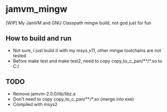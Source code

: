 # jamvm_mingw
[WIP] My JamVM and GNU Classpath mingw build, not god just for fun

## How to build and run
* Not sure, I just build it with my msys_v11, other mingw toolchains are not tested  
* Before make test and make test2, need to copy copy_to_c_pan/**/*.so to C:/  

## TODO
* Remove jamvm-2.0.0/lib/libz.a
* Don't need to copy copy_to_c_pan/**/*.so (merge into exe)
* Compiled with msys2

